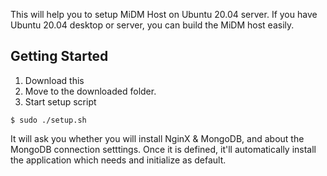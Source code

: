 This will help you to setup MiDM Host on Ubuntu 20.04 server.
If you have Ubuntu 20.04 desktop or server, you can build the MiDM host easily.
## Getting Started
1. Download this
2. Move to the downloaded folder.
3. Start setup script
```
$ sudo ./setup.sh
```
It will ask you whether you will install NginX & MongoDB, and about the MongoDB connection setttings.
Once it is defined, it'll automatically install the application which needs and initialize as default.
